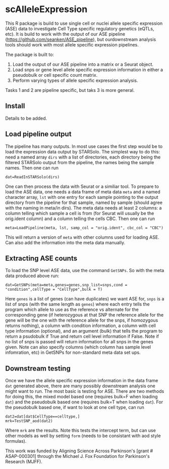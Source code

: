 # scAlleleExpression


This R package is build to use single cell or nuclei allele specific expression (ASE) data to investigate Cell Type specific regulatory genetics (eQTLs, etc). It is build to work with the output of our ASE pipeline (https://github.com/seanken/ASE_pipeline), but ourdownstream analysis tools should work with most allele specific expression pipelines.

The package is built to:
1) Load the output of our ASE pipeline into a matrix or a Seurat object.
2) Load snps or gene level allele specific expression information in either a pseudobulk or cell specific count matrix.
3) Perform varying types of allele specific expression analysis.

Tasks 1 and 2 are pipeline specific, but taks 3 is more general.

## Install

Details to be added.

## Load pipeline output

The pipeline has many outputs. In most use cases the first step would be to load the expression data output by STARSolo. The simplest way to do this: need a named array `dirs` with a list of directories, each directory being the filtered STARSolo output from the pipeline, the names being the sample names. Then one can run 

```
dat=ReadInSTARSolo(dirs)
```

One can then process the data with Seurat or a similiar tool. To prepare to load the ASE data, one needs a data frame of meta data `meta` and a named character array, `lst` with one entry for each sample pointing to the output directory from the pipeline for that sample, named by sample (should agree with the naming in meta/in dirs). The meta data needs at least 2 columns: a column telling which sample a cell is from (for Seurat will usually be the orig.ident column) and a column telling the cells CBC. Then one can run

```
meta=LoadPipeline(meta, lst, samp_col = "orig.ident", cbc_col = "CBC")
```

This will return a version of `meta` with other columns used for loading ASE. Can also add the information into the meta data manually.

## Extracting ASE counts

To load the SNP level ASE data, use the command `GetSNPs`. So with the meta data produced above run:

`dat=GetSNPs(meta=meta,genes=genes,snp_list=snps,cond = "condition",cellType = "CellType",bulk = T)`

Here `genes` is a list of genes (can have duplicates) we want ASE for, `snps` is a list of snps (with the same length as `genes`) where each entry tells the program which allele to use as the reference vs alternate for the corresponding gene (if heterozygous at that SNP the reference allele for the gene will be the one with the reference allele for the snps, if homozygous returns nothing), a column with condition information, a column with cell type information (optional), and an argument (bulk) that tells the program to return a psudobulk if True and return cell level information if False. Note if no list of snps is passed will return information for all snps in the genes given. Note can also specify columns (which column has sample level infomration, etc) in GetSNPs for non-standard meta data set ups.

## Downstream testing

Once we have the allele specific expression information in the data frame `dat` generated above, there are many possibly downstream analysis one might want to run. The most basic is testing for ASE. There are two methods for doing this, the mixed model based one (requires bulk=F when loading `dat`) and the pseudobulk based one (requires bulk=T when loading `dat`). For the pseudobulk based one, if want to look at one cell type, can run

```
dat2=dat[dat$CellType==celltype,]
mrk=TestSNP_aod(dat2)
```

Where `mrk` are the results. Note this tests the intercept term, but can use other models as well by setting `form` (needs to be consistant with aod style formulas).

This work was funded by Aligning Science Across Parkinson's [grant # ASAP-000301] through the Michael J. Fox Foundation for Parkinson's Research (MJFF).
